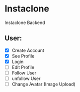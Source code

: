 #  Instaclone

Instaclone Backend

## User:

- [x] Create Account
- [x] See Profile
- [x] Login
- [ ] Edit Profile
- [ ] Follow User
- [ ] unfollow User
- [ ] Change Avatar (Image Upload)

